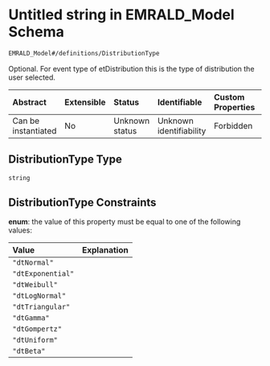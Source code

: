 # Untitled string in EMRALD\_Model Schema

```txt
EMRALD_Model#/definitions/DistributionType
```

Optional. For event type of etDistribution this is the type of distribution the user selected.

| Abstract            | Extensible | Status         | Identifiable            | Custom Properties | Additional Properties | Access Restrictions | Defined In                                                                                          |
| :------------------ | :--------- | :------------- | :---------------------- | :---------------- | :-------------------- | :------------------ | :-------------------------------------------------------------------------------------------------- |
| Can be instantiated | No         | Unknown status | Unknown identifiability | Forbidden         | Allowed               | none                | [EMRALD\_JsonSchemaV3\_0.json\*](../../../../out/EMRALD_JsonSchemaV3_0.json "open original schema") |

## DistributionType Type

`string`

## DistributionType Constraints

**enum**: the value of this property must be equal to one of the following values:

| Value             | Explanation |
| :---------------- | :---------- |
| `"dtNormal"`      |             |
| `"dtExponential"` |             |
| `"dtWeibull"`     |             |
| `"dtLogNormal"`   |             |
| `"dtTriangular"`  |             |
| `"dtGamma"`       |             |
| `"dtGompertz"`    |             |
| `"dtUniform"`     |             |
| `"dtBeta"`        |             |

